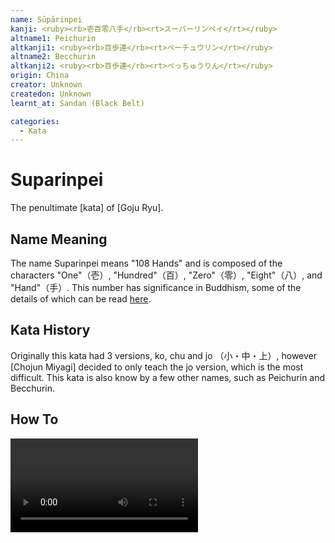```yaml
---
name: Sūpārinpei
kanji: <ruby><rb>壱百零八手</rb><rt>スーパーリンペイ</rt></ruby>
altname1: Peichurin
altkanji1: <ruby><rb>百歩連</rb><rt>ペーチュウリン</rt></ruby>
altname2: Becchurin
altkanji2: <ruby><rb>百歩連</rb><rt>べっちゅうりん</rt></ruby>
origin: China
creator: Unknown
createdon: Unknown
learnt_at: Sandan (Black Belt)

categories:
  - Kata
---
```


# Suparinpei

The penultimate [kata] of [Goju Ryu].

## Name Meaning

The name Suparinpei means "108 Hands" and is composed of the characters "One"（壱）, "Hundred"（百）, "Zero"（零）, "Eight"（八）, and "Hand"（手）. This number has significance in Buddhism, some of the details of which can be read [here](<https://en.wikipedia.org/wiki/108_(number)#Buddhism>).

## Kata History

Originally this kata had 3 versions, ko, chu and jo （小・中・上）, however [Chojun Miyagi] decided to only teach the jo version, which is the most difficult.
This kata is also know by a few other names, such as Peichurin and Becchurin.

## How To

<Video url="https://youtu.be/znVHgcPISKg" />

### Important Points

### Sandan Changes

## Bunkai

See [Suparinpei (Bunkai)](/bunkai/suparinpei)
